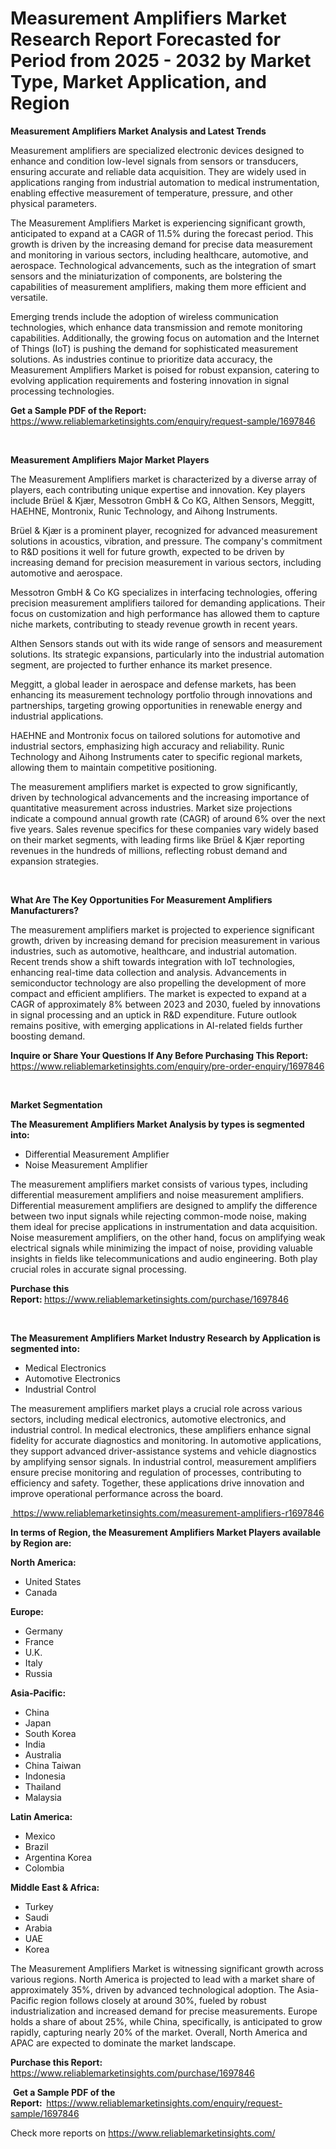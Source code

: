 <p><h1>Measurement Amplifiers Market Research Report Forecasted for Period from 2025 -  2032 by Market Type, Market Application, and Region</h1></p><p><strong>Measurement Amplifiers Market Analysis and Latest Trends</strong></p>
<p><p>Measurement amplifiers are specialized electronic devices designed to enhance and condition low-level signals from sensors or transducers, ensuring accurate and reliable data acquisition. They are widely used in applications ranging from industrial automation to medical instrumentation, enabling effective measurement of temperature, pressure, and other physical parameters.</p><p>The Measurement Amplifiers Market is experiencing significant growth, anticipated to expand at a CAGR of 11.5% during the forecast period. This growth is driven by the increasing demand for precise data measurement and monitoring in various sectors, including healthcare, automotive, and aerospace. Technological advancements, such as the integration of smart sensors and the miniaturization of components, are bolstering the capabilities of measurement amplifiers, making them more efficient and versatile. </p><p>Emerging trends include the adoption of wireless communication technologies, which enhance data transmission and remote monitoring capabilities. Additionally, the growing focus on automation and the Internet of Things (IoT) is pushing the demand for sophisticated measurement solutions. As industries continue to prioritize data accuracy, the Measurement Amplifiers Market is poised for robust expansion, catering to evolving application requirements and fostering innovation in signal processing technologies.</p></p>
<p><strong>Get a Sample PDF of the Report:&nbsp;</strong> <a href="https://www.reliablemarketinsights.com/enquiry/request-sample/1697846?utm_campaign=2199&utm_medium=2&utm_source=Github&utm_content=ia&utm_term=24032025&utm_id=measurement-amplifiers">https://www.reliablemarketinsights.com/enquiry/request-sample/1697846</a></p>
<p>&nbsp;</p>
<p><strong>Measurement Amplifiers Major Market Players</strong></p>
<p><p>The Measurement Amplifiers market is characterized by a diverse array of players, each contributing unique expertise and innovation. Key players include Brüel & Kjær, Messotron GmbH & Co KG, Althen Sensors, Meggitt, HAEHNE, Montronix, Runic Technology, and Aihong Instruments.</p><p>Brüel & Kjær is a prominent player, recognized for advanced measurement solutions in acoustics, vibration, and pressure. The company's commitment to R&D positions it well for future growth, expected to be driven by increasing demand for precision measurement in various sectors, including automotive and aerospace.</p><p>Messotron GmbH & Co KG specializes in interfacing technologies, offering precision measurement amplifiers tailored for demanding applications. Their focus on customization and high performance has allowed them to capture niche markets, contributing to steady revenue growth in recent years.</p><p>Althen Sensors stands out with its wide range of sensors and measurement solutions. Its strategic expansions, particularly into the industrial automation segment, are projected to further enhance its market presence. </p><p>Meggitt, a global leader in aerospace and defense markets, has been enhancing its measurement technology portfolio through innovations and partnerships, targeting growing opportunities in renewable energy and industrial applications.</p><p>HAEHNE and Montronix focus on tailored solutions for automotive and industrial sectors, emphasizing high accuracy and reliability. Runic Technology and Aihong Instruments cater to specific regional markets, allowing them to maintain competitive positioning.</p><p>The measurement amplifiers market is expected to grow significantly, driven by technological advancements and the increasing importance of quantitative measurement across industries. Market size projections indicate a compound annual growth rate (CAGR) of around 6% over the next five years. Sales revenue specifics for these companies vary widely based on their market segments, with leading firms like Brüel & Kjær reporting revenues in the hundreds of millions, reflecting robust demand and expansion strategies.</p></p>
<p>&nbsp;</p>
<p><strong>What Are The Key Opportunities For Measurement Amplifiers Manufacturers?</strong></p>
<p><p>The measurement amplifiers market is projected to experience significant growth, driven by increasing demand for precision measurement in various industries, such as automotive, healthcare, and industrial automation. Recent trends show a shift towards integration with IoT technologies, enhancing real-time data collection and analysis. Advancements in semiconductor technology are also propelling the development of more compact and efficient amplifiers. The market is expected to expand at a CAGR of approximately 8% between 2023 and 2030, fueled by innovations in signal processing and an uptick in R&D expenditure. Future outlook remains positive, with emerging applications in AI-related fields further boosting demand.</p></p>
<p><strong>Inquire or Share Your Questions If Any Before Purchasing This Report:</strong> <a href="https://www.reliablemarketinsights.com/enquiry/pre-order-enquiry/1697846?utm_campaign=2199&utm_medium=2&utm_source=Github&utm_content=ia&utm_term=24032025&utm_id=measurement-amplifiers">https://www.reliablemarketinsights.com/enquiry/pre-order-enquiry/1697846</a></p>
<p>&nbsp;</p>
<p><strong>Market Segmentation</strong></p>
<p><strong>The Measurement Amplifiers Market Analysis by types is segmented into:</strong></p>
<p><ul><li>Differential Measurement Amplifier</li><li>Noise Measurement Amplifier</li></ul></p>
<p><p>The measurement amplifiers market consists of various types, including differential measurement amplifiers and noise measurement amplifiers. Differential measurement amplifiers are designed to amplify the difference between two input signals while rejecting common-mode noise, making them ideal for precise applications in instrumentation and data acquisition. Noise measurement amplifiers, on the other hand, focus on amplifying weak electrical signals while minimizing the impact of noise, providing valuable insights in fields like telecommunications and audio engineering. Both play crucial roles in accurate signal processing.</p></p>
<p><strong>Purchase this Report:&nbsp;</strong><a href="https://www.reliablemarketinsights.com/purchase/1697846?utm_campaign=2199&utm_medium=2&utm_source=Github&utm_content=ia&utm_term=24032025&utm_id=measurement-amplifiers">https://www.reliablemarketinsights.com/purchase/1697846</a></p>
<p>&nbsp;</p>
<p><strong>The Measurement Amplifiers Market Industry Research by Application is segmented into:</strong></p>
<p><ul><li>Medical Electronics</li><li>Automotive Electronics</li><li>Industrial Control</li></ul></p>
<p><p>The measurement amplifiers market plays a crucial role across various sectors, including medical electronics, automotive electronics, and industrial control. In medical electronics, these amplifiers enhance signal fidelity for accurate diagnostics and monitoring. In automotive applications, they support advanced driver-assistance systems and vehicle diagnostics by amplifying sensor signals. In industrial control, measurement amplifiers ensure precise monitoring and regulation of processes, contributing to efficiency and safety. Together, these applications drive innovation and improve operational performance across the board.</p></p>
<p><a href="https://www.reliablemarketinsights.com/measurement-amplifiers-r1697846?utm_campaign=2199&utm_medium=2&utm_source=Github&utm_content=ia&utm_term=24032025&utm_id=measurement-amplifiers">&nbsp;https://www.reliablemarketinsights.com/measurement-amplifiers-r1697846</a></p>
<p><strong>In terms of Region, the Measurement Amplifiers Market Players available by Region are:</strong></p>
<p>
    <p> <strong> North America: </strong>
        <ul>
            <li>United States</li>
            <li>Canada</li>
        </ul>
        </p> 
    <p> <strong> Europe: </strong>
        <ul>
            <li>Germany</li>
            <li>France</li>
            <li>U.K.</li>
            <li>Italy</li>
            <li>Russia</li>
        </ul>
        </p> 
    <p> <strong> Asia-Pacific: </strong>
        <ul>
            <li>China</li>
            <li>Japan</li>
            <li>South Korea</li>
            <li>India</li>
            <li>Australia</li>
            <li>China Taiwan</li>
            <li>Indonesia</li>
            <li>Thailand</li>
            <li>Malaysia</li>
        </ul>
        </p> 
    <p> <strong> Latin America: </strong>
        <ul>
            <li>Mexico</li>
            <li>Brazil</li>
            <li>Argentina Korea</li>
            <li>Colombia</li>
        </ul>
        </p> 
    <p> <strong> Middle East & Africa: </strong>
        <ul>
            <li>Turkey</li>
            <li>Saudi</li>
            <li>Arabia</li>
            <li>UAE</li>
            <li>Korea</li>
        </ul>
    </p>
    </p>
<p><p>The Measurement Amplifiers Market is witnessing significant growth across various regions. North America is projected to lead with a market share of approximately 35%, driven by advanced technological adoption. The Asia-Pacific region follows closely at around 30%, fueled by robust industrialization and increased demand for precise measurements. Europe holds a share of about 25%, while China, specifically, is anticipated to grow rapidly, capturing nearly 20% of the market. Overall, North America and APAC are expected to dominate the market landscape.</p></p>
<p><strong>Purchase this Report: </strong><a href="https://www.reliablemarketinsights.com/purchase/1697846?utm_campaign=2199&utm_medium=2&utm_source=Github&utm_content=ia&utm_term=24032025&utm_id=measurement-amplifiers">https://www.reliablemarketinsights.com/purchase/1697846</a></p>
<p>&nbsp;<strong>Get a Sample PDF of the Report:&nbsp;&nbsp;</strong><a href="https://www.reliablemarketinsights.com/enquiry/request-sample/1697846?utm_campaign=2199&utm_medium=2&utm_source=Github&utm_content=ia&utm_term=24032025&utm_id=measurement-amplifiers">https://www.reliablemarketinsights.com/enquiry/request-sample/1697846</a></p>
<p><strong></strong></p>
<p>Check more reports on <a href="https://www.reliablemarketinsights.com/?utm_campaign=2199&utm_medium=2&utm_source=Github&utm_content=ia&utm_term=24032025&utm_id=measurement-amplifiers">https://www.reliablemarketinsights.com/</a></p>